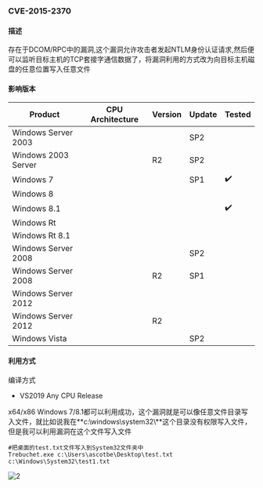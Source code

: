 ### CVE-2015-2370

#### 描述

存在于DCOM/RPC中的漏洞,这个漏洞允许攻击者发起NTLM身份认证请求,然后便可以监听目标主机的TCP套接字通信数据了，将漏洞利用的方式改为向目标主机磁盘的任意位置写入任意文件

#### 影响版本

| Product             | CPU Architecture | Version | Update | Tested             |
| ------------------- | ---------------- | ------- | ------ | ------------------ |
| Windows Server 2003 |                  |         | SP2    |                    |
| Windows 2003 Server |                  | R2      | SP2    |                    |
| Windows 7           |                  |         | SP1    | :heavy_check_mark: |
| Windows 8           |                  |         |        |                    |
| Windows 8.1         |                  |         |        | :heavy_check_mark: |
| Windows Rt          |                  |         |        |                    |
| Windows Rt 8.1      |                  |         |        |                    |
| Windows Server 2008 |                  |         | SP2    |                    |
| Windows Server 2008 |                  | R2      | SP1    |                    |
| Windows Server 2012 |                  |         |        |                    |
| Windows Server 2012 |                  | R2      |        |                    |
| Windows Vista       |                  |         | SP2    |                    |

#### 利用方式

编译方式

- VS2019 Any CPU Release

x64/x86 Windows 7/8.1都可以利用成功，这个漏洞就是可以像任意文件目录写入文件，就比如说我在**c:\windows\system32\\**这个目录没有权限写入文件，但是我可以利用漏洞在这个文件写入文件

```
#把桌面的test.txt文件写入到System32文件夹中
Trebuchet.exe c:\Users\ascotbe\Desktop\test.txt c:\Windows\System32\test1.txt
```

![2](https://github.com/Ascotbe/Random-img/blob/master/WindowsKernelExploits/CVE-2015-2370_win7_x86.png?raw=true)
